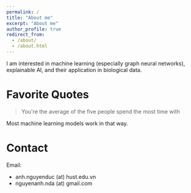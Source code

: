```yaml
---
permalink: /
title: "About me"
excerpt: "About me"
author_profile: true
redirect_from: 
  - /about/
  - /about.html
---
```


I am interested in machine learning (especially graph neural networks), explainable AI, and their application in biological data.


Favorite Quotes
======
> You're the average of the five people spend the most time with

Most machine learning models work in that way.

Contact
======
Email:
- anh.nguyenduc (at) hust.edu.vn
- nguyenanh.nda (at) gmail.com